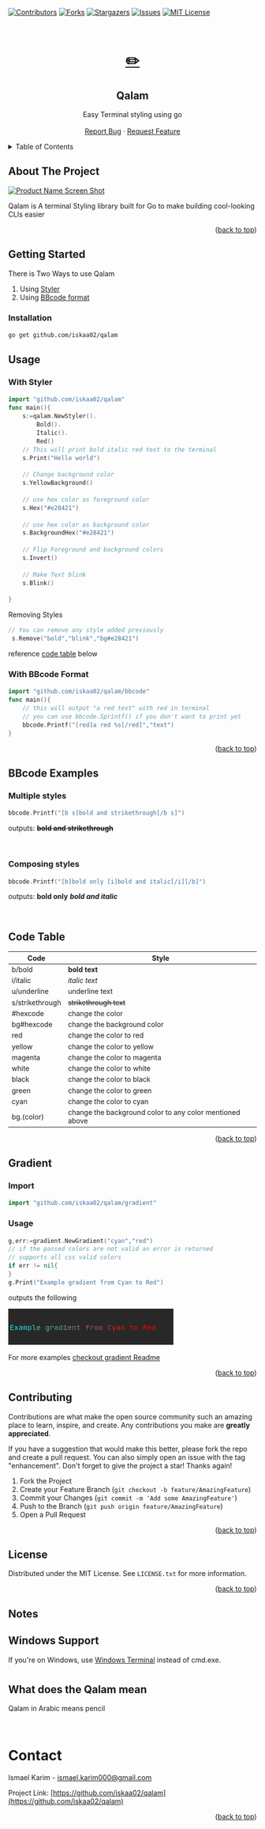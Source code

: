 <div id="top"></div>
<!--
*** Thanks for checking out the Best-README-Template. If you have a suggestion
*** that would make this better, please fork the repo and create a pull request
*** or simply open an issue with the tag "enhancement".
*** Don't forget to give the project a star!
*** Thanks again! Now go create something AMAZING! :D
-->

<!-- PROJECT SHIELDS -->
<!--
*** I'm using markdown "reference style" links for readability.
*** Reference links are enclosed in brackets [ ] instead of parentheses ( ).
*** See the bottom of this document for the declaration of the reference variables
*** for contributors-url, forks-url, etc. This is an optional, concise syntax you may use.
*** https://www.markdownguide.org/basic-syntax/#reference-style-links
-->

[![Contributors][contributors-shield]][contributors-url]
[![Forks][forks-shield]][forks-url]
[![Stargazers][stars-shield]][stars-url]
[![Issues][issues-shield]][issues-url]
[![MIT License][license-shield]][license-url]

<!-- PROJECT LOGO -->
<br />
<div align="center">
  <a href="https://github.com/iskaa02/qalam">
    <h1>✏️</h1>
  </a>

<h2 align="center">Qalam</h2>
  <p align="center">
    Easy Terminal styling using go
    <br />
    <br />
    <a href="https://github.com/iskaa02/qalam/issues">Report Bug</a>
    ·
    <a href="https://github.com/iskaa02/qalam/issues">Request Feature</a>
  </p>
</div>

<!-- TABLE OF CONTENTS -->
<details>
  <summary>Table of Contents</summary>
  <ol>
    <li>
      <a href="#about-the-project">About The Project</a>
    </li>
    <li><a href="#getting-started">Getting Started</a></li>
    <li>
      <a href="#usage">Usage</a>
      <ul>
        <li><a href="#styler">Using Styler</a></li>
        <li><a href="#bbcode">Using BBcode</a></li>
      </ul>
    </li>
    <li><a href="#bbcode-examples">BBcode Exmaples</a></li>
    <li><a href="#gradient">Gradient</a></li>
    <li><a href="#contributing">Contributing</a></li>
    <li><a href="#license">License</a></li>
    <li><a href="#notes">Notes</a></li>
    <li><a href="#contact">Contact</a></li>
  </ol>
</details>

<!-- ABOUT THE PROJECT -->

## About The Project

[![Product Name Screen Shot][product-screenshot]](./doc/images/qalam_example.png)

Qalam is A terminal Styling library built for Go to make building cool-looking CLIs easier

<p align="right">(<a href="#top">back to top</a>)</p>

## Getting Started

There is Two Ways to use Qalam

1. Using [Styler](#with-styler)
2. Using [BBcode format](#with-bbcode-format)

### Installation

```bash
go get github.com/iskaa02/qalam
```

## Usage

### With Styler

```go
import "github.com/iskaa02/qalam"
func main(){
	s:=qalam.NewStyler().
		Bold().
		Italic().
		Red()
	// This will print bold italic red text to the terminal
	s.Print("Hello world")

	// Change background color
	s.YellowBackground()

	// use hex color as foreground color
	s.Hex("#e28421")

	// use hex color as background color
	s.BackgroundHex("#e28421")

	// Flip Foreground and background colors
	s.Invert()

	// Make Text blink
	s.Blink()

}
```

Removing Styles

```go
// You can remove any style added previously
 s.Remove("bold","blink","bg#e28421")
```

reference [code table](#code-table) below

### With BBcode Format

```go
import "github.com/iskaa02/qalam/bbcode"
func main(){
	// this will output "a red text" with red in terminal
	// you can use bbcode.Sprintf() if you don't want to print yet
	bbcode.Printf("[red]a red %s[/red]","text")
}
```

<p align="right">(<a href="#top">back to top</a>)</p>

## BBcode Examples

### Multiple styles

```go
bbcode.Printf("[b s]bold and strikethrough[/b s]")
```

outputs:
~~**bold and strikethrough**~~

<br/>

### Composing styles

```go
bbcode.Printf("[b]bold only [i]bold and italic[/i][/b]")
```

outputs:
**bold only** **_bold and italic_**

<br/>

## Code Table

| Code            | Style                                                    |
| --------------- | -------------------------------------------------------- |
| b/bold          | **bold text**                                            |
| i/italic        | _italic text_                                            |
| u/underline     | underline text                                           |
| s/strikethrough | ~~strikethrough text~~                                   |
| #hexcode        | change the color                                         |
| bg#hexcode      | change the background color                              |
| red             | change the color to red                                  |
| yellow          | change the color to yellow                               |
| magenta         | change the color to magenta                              |
| white           | change the color to white                                |
| black           | change the color to black                                |
| green           | change the color to green                                |
| cyan            | change the color to cyan                                 |
| bg.(color)      | change the background color to any color mentioned above |

<p align="right">(<a href="#top">back to top</a>)</p>

## Gradient

### Import

```go
import "github.com/iskaa02/qalam/gradient"
```

### Usage

```go
g,err:=gradient.NewGradient("cyan","red")
// if the passed colors are not valid an error is returned
// supports all css valid colors
if err != nil{
}
g.Print("Example gradient from Cyan to Red")
```

outputs the following

![gradient Example](./doc/images/gradient_example1.png)

For more examples [checkout gradient Readme](https://github.com/iskaa02/qalam/blob/main/gradient/README.MD)

<p align="right">(<a href="#top">back to top</a>)</p>

## Contributing

Contributions are what make the open source community such an amazing place to learn, inspire, and create. Any contributions you make are **greatly appreciated**.

If you have a suggestion that would make this better, please fork the repo and create a pull request. You can also simply open an issue with the tag "enhancement".
Don't forget to give the project a star! Thanks again!

1. Fork the Project
2. Create your Feature Branch (`git checkout -b feature/AmazingFeature`)
3. Commit your Changes (`git commit -m 'Add some AmazingFeature'`)
4. Push to the Branch (`git push origin feature/AmazingFeature`)
5. Open a Pull Request

<p align="right">(<a href="#top">back to top</a>)</p>

<!-- LICENSE -->

## License

Distributed under the MIT License. See `LICENSE.txt` for more information.

<p align="right">(<a href="#top">back to top</a>)</p>

## Notes

## Windows Support

If you're on Windows, use [Windows Terminal](https://github.com/microsoft/terminal) instead of cmd.exe.

#

## What does the Qalam mean

Qalam in Arabic means pencil

<br />

# Contact

Ismael Karim - ismael.karim000@gmail.com

Project Link: [https://github.com/iskaa02/qalam](https://github.com/iskaa02/qalam)

<p align="right">(<a href="#top">back to top</a>)</p>

<!-- MARKDOWN LINKS & IMAGES -->
<!-- https://www.markdownguide.org/basic-syntax/#reference-style-links -->

[contributors-shield]: https://img.shields.io/github/contributors/iskaa02/qalam.svg?style=for-the-badge
[contributors-url]: https://github.com/iskaa02/qalam/graphs/contributors
[forks-shield]: https://img.shields.io/github/forks/iskaa02/qalam.svg?style=for-the-badge
[forks-url]: https://github.com/iskaa02/qalam/network/members
[stars-shield]: https://img.shields.io/github/stars/iskaa02/qalam.svg?style=for-the-badge
[stars-url]: https://github.com/iskaa02/qalam/stargazers
[issues-shield]: https://img.shields.io/github/issues/iskaa02/qalam.svg?style=for-the-badge
[issues-url]: https://github.com/iskaa02/qalam/issues
[license-shield]: https://img.shields.io/github/license/iskaa02/qalam.svg?style=for-the-badge
[license-url]: https://github.com/iskaa02/qalam/blob/master/LICENSE.txt
[linkedin-shield]: https://img.shields.io/badge/-LinkedIn-black.svg?style=for-the-badge&logo=linkedin&colorB=555
[linkedin-url]: https://linkedin.com/in/linkedin_username
[product-screenshot]: images/screenshot.png
